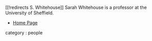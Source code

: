 [[!redirects S. Whitehouse]]
Sarah Whitehouse is a professor at the University of Sheffield.

* [Home Page](http://www.sarah-whitehouse.staff.shef.ac.uk/)

category : people